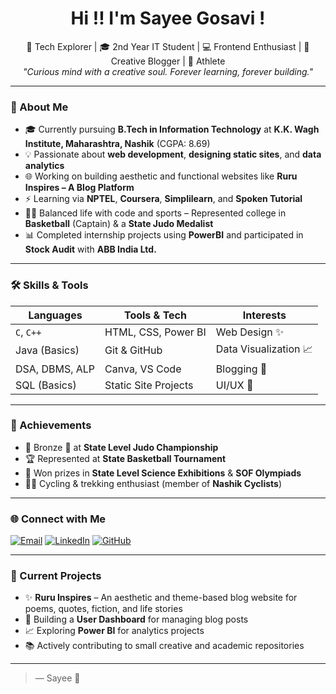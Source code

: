 <h1 align="center">Hi !!  I'm Sayee Gosavi !</h1>

<p align="center">
  🌸 Tech Explorer | 🎓 2nd Year IT Student | 💻 Frontend Enthusiast | 🎨 Creative Blogger | 🏀 Athlete <br>
  <em>"Curious mind with a creative soul. Forever learning, forever building."</em>
</p>

---

### 🧠 About Me

- 🎓 Currently pursuing **B.Tech in Information Technology** at **K.K. Wagh Institute, Maharashtra, Nashik** (CGPA: 8.69)
- 💡 Passionate about **web development**, **designing static sites**, and **data analytics**
- 🌐 Working on building aesthetic and functional websites like **Ruru Inspires – A Blog Platform**
- ⚡ Learning via **NPTEL**, **Coursera**, **Simplilearn**, and **Spoken Tutorial**
- 🤹‍♀️ Balanced life with code and sports – Represented college in **Basketball** (Captain) & a **State Judo Medalist**
- 📊 Completed internship projects using **PowerBI** and participated in **Stock Audit** with **ABB India Ltd.**

---

### 🛠️ Skills & Tools

| Languages | Tools & Tech | Interests |
|----------|--------------|-----------|
| `C`, `C++` | HTML, CSS, Power BI | Web Design ✨ |
| Java (Basics) | Git & GitHub | Data Visualization 📈 |
| DSA, DBMS, ALP | Canva, VS Code | Blogging 📝 |
| SQL (Basics) | Static Site Projects | UI/UX 🎨 |

---

### 🌟 Achievements

- 🥉 Bronze 🥋 at **State Level Judo Championship**
- 🏆 Represented at **State Basketball Tournament**
- 🧪 Won prizes in **State Level Science Exhibitions** & **SOF Olympiads**
- 🧗‍♀️ Cycling & trekking enthusiast (member of **Nashik Cyclists**)

---

### 🌐 Connect with Me

[![Email](https://img.shields.io/badge/Email-sayeeygosavi@gmail.com-blue?style=flat-square&logo=gmail)](mailto:sayeeygosavi@gmail.com)
[![LinkedIn](https://img.shields.io/badge/LinkedIn-SayeeGosavi-blue?style=flat-square&logo=linkedin)](https://www.linkedin.com/)
[![GitHub](https://img.shields.io/badge/GitHub-SayeeGosavi-000?style=flat-square&logo=github)](https://github.com/)

---

### 📌 Current Projects

- ✨ **Ruru Inspires** – An aesthetic and theme-based blog website for poems, quotes, fiction, and life stories
- 🧰 Building a **User Dashboard** for managing blog posts
- 📈 Exploring **Power BI** for analytics projects
- 📚 Actively contributing to small creative and academic repositories

---

> — Sayee 🌸

